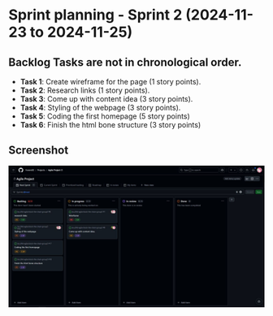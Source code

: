 # Sprint planning - Sprint 2 (2024-11-23 to 2024-11-25)

## Backlog Tasks are not in chronological order. 
- **Task 1**: Create wireframe for the page (1 story points).
- **Task 2**: Research links (1 story points).
- **Task 3**: Come up with content idea (3 story points).
- **Task 4**: Styling of the webpage (3 story points).
- **Task 5**: Coding the first homepage (5 story points)
- **Task 6**: Finish the html bone structure (3 story points)

 ## Screenshot
![Backlog](../images/Sprint-2-Project-Board.JPG)
